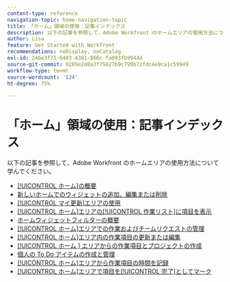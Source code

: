 ```yaml
---
content-type: reference
navigation-topic: home-navigation-topic
title: 「ホーム」領域の使用：記事インデックス
description: 以下の記事を参照して、Adobe Workfront のホームエリアの使用方法について学んでください。
author: Lisa
feature: Get Started with Workfront
recommendations: noDisplay, noCatalog
exl-id: 246e3f71-6403-4381-866c-fa693fb9944d
source-git-commit: 0289e2d0a3f75827b9c799b72fdc4e9ca1c59949
workflow-type: tm+mt
source-wordcount: '124'
ht-degree: 75%

---
```


# 「ホーム」領域の使用：記事インデックス

<!--Audited: 12/2024-->

以下の記事を参照して、Adobe Workfront のホームエリアの使用方法について学んでください。

* [[!UICONTROL ホーム]の概要](../../../workfront-basics/using-home/using-the-home-area/get-started-with-home.md)
* [新しいホームでのウィジェットの追加、編集または削除](/help/quicksilver/workfront-basics/using-home/using-the-home-area/add-edit-remove-widgets-in-new-home.md)
* [[!UICONTROL マイ更新]エリアの使用](../../../workfront-basics/using-home/using-the-home-area/my-updates-area.md)
* [[!UICONTROL ホーム]エリアの[!UICONTROL 作業リスト]に項目を表示](../../../workfront-basics/using-home/using-the-home-area/display-items-in-home-work-list.md)
* [ホームウィジェットフィルターの概要](/help/quicksilver/workfront-basics/using-home/using-the-home-area/widget-filter-overview-home.md)
* [[!UICONTROL ホーム]エリアでの作業およびチームリクエストの管理](../../../workfront-basics/using-home/using-the-home-area/manage-work-and-team-requests-home.md)
* [[!UICONTROL ホーム]エリア内の作業項目の更新または編集](../../../workfront-basics/using-home/using-the-home-area/update-and-edit-work-item-home.md)
* [[!UICONTROL  ホーム ] エリアからの作業項目とプロジェクトの作成](../../../workfront-basics/using-home/using-the-home-area/create-work-items-in-home.md)
* [個人の To Do アイテムの作成と管理](/help/quicksilver/workfront-basics/using-home/using-the-home-area/manage-to-do-in-home.md)
* [[!UICONTROL ホーム]エリアから作業項目の時間を記録](../../../workfront-basics/using-home/using-the-home-area/log-time-on-work-item-in-home.md)
* [[!UICONTROL ホーム]エリアで項目を[!UICONTROL 完了]としてマーク](../../../workfront-basics/using-home/using-the-home-area/mark-item-done-in-home.md)
